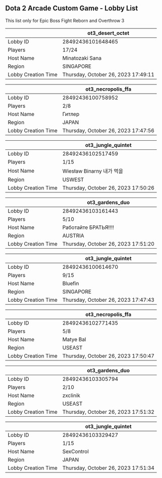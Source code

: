 ## Dota 2 Arcade Custom Game - Lobby List

This list only for Epic Boss Fight Reborn and Overthrow 3

|  | ot3_desert_octet |
| ------ | ------ |
| Lobby ID | 28492436101648465 |
| Players | 17/24 |
| Host Name | Minatozaki Sana |
| Region | SINGAPORE |
| Lobby Creation Time | Thursday, October 26, 2023 17:49:11 |


|  | ot3_necropolis_ffa |
| ------ | ------ |
| Lobby ID | 28492436100758952 |
| Players | 2/8 |
| Host Name | Гитлер |
| Region | JAPAN |
| Lobby Creation Time | Thursday, October 26, 2023 17:47:56 |


|  | ot3_jungle_quintet |
| ------ | ------ |
| Lobby ID | 28492436102517459 |
| Players | 1/15 |
| Host Name | Wiesław Binarny 내가 먹을 |
| Region | USWEST |
| Lobby Creation Time | Thursday, October 26, 2023 17:50:26 |


|  | ot3_gardens_duo |
| ------ | ------ |
| Lobby ID | 28492436103161443 |
| Players | 5/10 |
| Host Name | Работайте БРАТЬЯ!!!! |
| Region | AUSTRIA |
| Lobby Creation Time | Thursday, October 26, 2023 17:51:20 |


|  | ot3_jungle_quintet |
| ------ | ------ |
| Lobby ID | 28492436100614670 |
| Players | 9/15 |
| Host Name | Bluefin |
| Region | SINGAPORE |
| Lobby Creation Time | Thursday, October 26, 2023 17:47:43 |


|  | ot3_necropolis_ffa |
| ------ | ------ |
| Lobby ID | 28492436102771435 |
| Players | 5/8 |
| Host Name | Matye Bal |
| Region | USEAST |
| Lobby Creation Time | Thursday, October 26, 2023 17:50:47 |


|  | ot3_gardens_duo |
| ------ | ------ |
| Lobby ID | 28492436103305794 |
| Players | 2/10 |
| Host Name | zxclinik |
| Region | USEAST |
| Lobby Creation Time | Thursday, October 26, 2023 17:51:32 |


|  | ot3_jungle_quintet |
| ------ | ------ |
| Lobby ID | 28492436103329427 |
| Players | 1/15 |
| Host Name | SexControl |
| Region | JAPAN |
| Lobby Creation Time | Thursday, October 26, 2023 17:51:34 |


